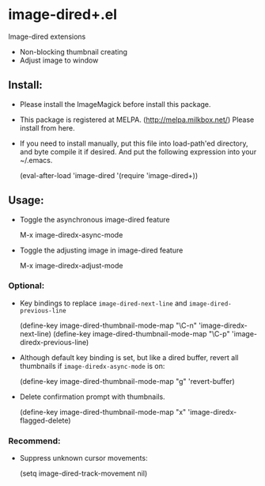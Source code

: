 # image-dired+.el

Image-dired extensions

- Non-blocking thumbnail creating
- Adjust image to window

## Install:

* Please install the ImageMagick before install this package.

* This package is registered at MELPA. (http://melpa.milkbox.net/)
  Please install from here.

* If you need to install manually, put this file into load-path'ed
  directory, and byte compile it if desired. And put the following
  expression into your ~/.emacs.

    (eval-after-load 'image-dired '(require 'image-dired+))

## Usage:

* Toggle the asynchronous image-dired feature

    M-x image-diredx-async-mode

* Toggle the adjusting image in image-dired feature

    M-x image-diredx-adjust-mode

### Optional:

* Key bindings to replace `image-dired-next-line` and `image-dired-previous-line`

    (define-key image-dired-thumbnail-mode-map "\C-n" 'image-diredx-next-line)
    (define-key image-dired-thumbnail-mode-map "\C-p" 'image-diredx-previous-line)

* Although default key binding is set, but like a dired buffer,
  revert all thumbnails if `image-diredx-async-mode` is on:

    (define-key image-dired-thumbnail-mode-map "g" 'revert-buffer)


* Delete confirmation prompt with thumbnails.

    (define-key image-dired-thumbnail-mode-map "x" 'image-diredx-flagged-delete)

### Recommend:

* Suppress unknown cursor movements:

    (setq image-dired-track-movement nil)
